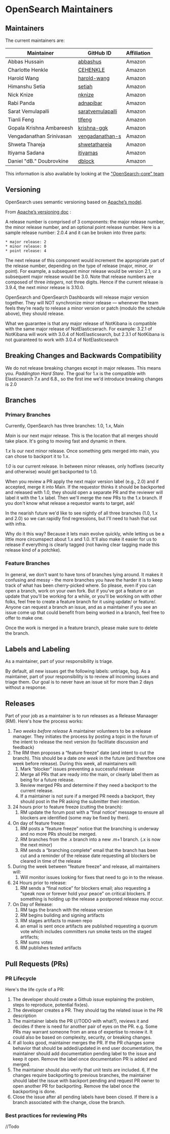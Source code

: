 # OpenSearch Maintainers

## Maintainers

The current maintainers are:

| Maintainer | GitHub ID | Affiliation |
| --------------- | --------- | ----------- |
| Abbas Hussain | [abbashus](https://github.com/abbashus) | Amazon |
| Charlotte Henkle | [CEHENKLE](https://github.com/CEHENKLE) | Amazon |
| Harold Wang | [harold-wang](https://github.com/harold-wang) | Amazon |
| Himanshu Setia | [setiah](https://github.com/setiah) | Amazon |
| Nick Knize | [nknize](https://github.com/nknize) | Amazon |
| Rabi Panda | [adnapibar](adnapibar) | Amazon |
| Sarat Vemulapalli | [saratvemulapalli](https://github.com/saratvemulapalli) | Amazon |
| Tianli Feng | [tlfeng](https://github.com/tlfeng) | Amazon |
| Gopala Krishna Ambareesh | [krishna-ggk](https://github.com/krishna-ggk) |Amazon |
| Vengadanathan Srinivasan | [vengadanathan-s](https://github.com/vengadanathan-s) | Amazon |
| Shweta Thareja |[shwetathareja](https://github.com/shwetathareja) | Amazon |
| Itiyama Sadana | [itiyamas](https://github.com/itiyamas) | Amazon |
| Daniel "dB." Doubrovkine | [dblock](https://github.com/dblock) | Amazon |

This information is also available by looking at the ["OpenSearch-core" team](https://github.com/orgs/opensearch-project/teams/opensearch-core/members)

## Versioning

OpenSearch uses semantic versioning based on [Apache’s model](https://commons.apache.org/releases/versioning.html).  

From [Apache’s versioning doc](https://commons.apache.org/releases/versioning.html) : 

A release number is comprised of 3 components: the major release number, the minor release number, and an optional point release number. Here is a sample release number:
2.0.4
and it can be broken into three parts:

    * major release: 2
    * minor release: 0
    * point release: 4

The next release of this component would increment the appropriate part of the release number, depending on the type of release (major, minor, or point). For example, a subsequent minor release would be version 2.1, or a subsequent major release would be 3.0.
Note that release numbers are composed of three _integers_, not three digits. Hence if the current release is 3.9.4, the next minor release is 3.10.0.

OpenSearch and OpenSearch Dashboards will release major version together.   They will NOT synchronize minor release — whenever the team feels they’re ready to release a minor version or patch (modulo the schedule above), they should release.   

What we guarantee is that any major release of NotKibana is compatible with the same major release of NotElasticserach.  For example:   3.2.1 of NotKibana will work with 3.0.4 of NotElasticsearch, but 2.3.1 of NotKibana is not guaranteed to work with 3.0.4 of NotElasticsearch

## Breaking Changes and Backwards Compatibility

We do not release breaking changes except in major releases.  This means you.  *Paddington Hard Stare*.  The goal for 1.x is the compatible with Elasticsearch 7.x and 6.8., so the first ime we'd introduce breaking changes is 2.0

## Branches

### Primary Branches 
Currently, OpenSearch has three branches: 1.0, 1.x, Main

*Main* is our next major release. This is the location that all merges should take place. It's going to moving fast and dynamic in there.

*1.x* Is our next minor release. Once something gets merged into main, you can chose to backport it to 1.x.

*1.0* is our current release. In between minor releases, only hotfixes (security and otherwise) would get backported to 1.0.

When you review a PR apply the next major version label (e.g., 2.0) and if accepted, merge it into Main. If the requestor thinks it should be backported and released with 1.0, they should open a separate PR and the reviewer will label it with the 1.x label. Then we'll merge the new PRs to the 1.x branch. If you don't know what release a requestor wants to target, ask!

In the nearish future we'd like to see nightly of all three branches (1.0, 1.x and 2.0) so we can rapidly find regressions, but I'll need to hash that out with infra.

Why do it this way?
Because it lets main evolve quickly, while letting us be a little more circumspect about 1.x and 1.0. It'll also make it easier for us to release if everything is clearly tagged (not having clear tagging made this release kind of a potchke).

### Feature Branches
In general, we don't want to have tons of branches lying around. It makes it confusing and messy - the more branches you have the harder it is to keep track of what has been cherry-picked where.  So please, even if you can open a branch, work on your own fork.  But if you've got a feature or an update that you'll be working for a while, or you'll be working on with other folks, feel free to create a feature branch for it using update/<thing> or feature/<thing>.  Anyone can request a branch an issue, and as a maintainer if you see an issue come up that could benefit from being worked in a branch, feel free to offer to make one. 

Once the work is merged in a feature branch, please make sure to delete the branch.  

## Labels and Labeling 

As a maintainer, part of your responsibility is triage.  

By default, all new issues get the following labels:  untriage, bug.  As a maintainer, part of your responsibility is to review all incoming issues and triage them.  Our goal is to never have an issue sit for more than 2 days without a response.  


## Releases

Part of your job as a maintainer is to run releases as a Release Manaager (RM).  Here's how the process works:

1. *Two weeks before release* A maintainer volunteers to be a release manager.  They initiates the process by posting a topic in the forum of the intent to release the next version (to facilitate discussion and feedback)
2. The RM then proposes a “feature freeze” date (and intent to cut the branch).  This should be a date  *one week* in the future (and therefore one week before release).  During this week, all maintainers will: 
	1. Mark “blocker” issues preventing a successful release
	2. Merge all PRs that are ready into the main, or clearly label them as being for a future release.  
	3. Review merged PRs and determine if they need a backport to the current release. 
	4. If a maintainer is not sure if a merged PR needs a backport, they should post in the PR asking the submitter their intention. 
3. 24 hours prior to feature freeze (cutting the branch):
    1. RM update the forum post with a “final notice“ message to ensure all blockers are identified (some may be fixed by then).
4. On day of feature freeze:
    1. RM posts a “feature freeze” notice that the branching is underway and no more PRs should be merged.
    2. RM branches from the .x branch into a new .m+1 branch. (.x is now the next minor)
    3. RM sends a “branching complete” email that the branch has been cut and a reminder of the release date requesting all blockers be cleared in time of the release
5. During the week between "feature freeze" and release, all maintainers will:
	1. Will monitor issues looking for fixes that need to go in to the release. 
5. 24 Hours prior to release:
    1. RM sends a “final notice” for blockers email; also requesting a “speak now or forever hold your peace” on critical blockers. If something is holding up the release a postponed release may occur.
6. On Day of Release:
    1. RM tags the branch with the release version
    2. RM begins building and signing artifacts
    3. RM stages artifacts to maven repo 
    4. an email is sent once artifacts are published requesting a quorum vote which includes committers run smoke tests on the staged artifacts;
    5. RM sums votes 
    6. RM publishes tested artifacts


## Pull Requests (PRs)

### PR Lifecycle

Here's the life cycle of a PR:

1. The developer should create a Github issue explaining the problem, steps to reproduce, potential fix(es).
2. The developer creates a PR.  They should tag the related issue in the PR description
3. The maintainer labels the PR (//TODO with what?), reviews it and decides if there is need for another pair of eyes on the PR. e.g. Some PRs may warrant someone from an area of expertise to review it. It could also be based on complexity, security, or breaking changes.
4.  If all looks good, maintainer merges the PR. If the PR changes some behavior that should be added/updated in end user documentation, the maintainer should add documentation pending label to the issue and keep it open. Remove the label once documentation PR is added and merged.
5. The maintainer should also verify that unit tests are included. 
6,  If the changes require backporting to previous branches, the maintainer should label the issue with backport pending and request PR owner to open another PR for backporting. Remove the label once the backporting is done.
7. Close the issue after all pending labels have been closed.  If there is a branch associated with the change, close the branch. 

### Best practices for reviewing PRs
//Todo 